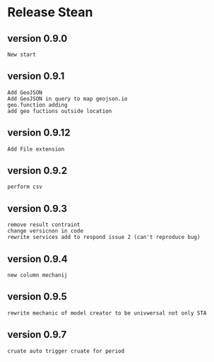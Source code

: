# Release Stean

## version 0.9.0

    New start

## version 0.9.1

    Add GeoJSON
    Add GeoJSON in query to map geojson.io
    geo.function adding
    add geo fuctions outside location

## version 0.9.12

    Add File extension

## version 0.9.2

    perform csv 

## version 0.9.3

    remove result contraint
    change versicnon in code
    rewrite services add to respond issue 2 (can't reproduce bug)

## version 0.9.4

    new column mechanij

## version 0.9.5

    rewrite mechanic of model creator to be univwersal not only STA

## version 0.9.7

    cruate auto trigger cruate for period